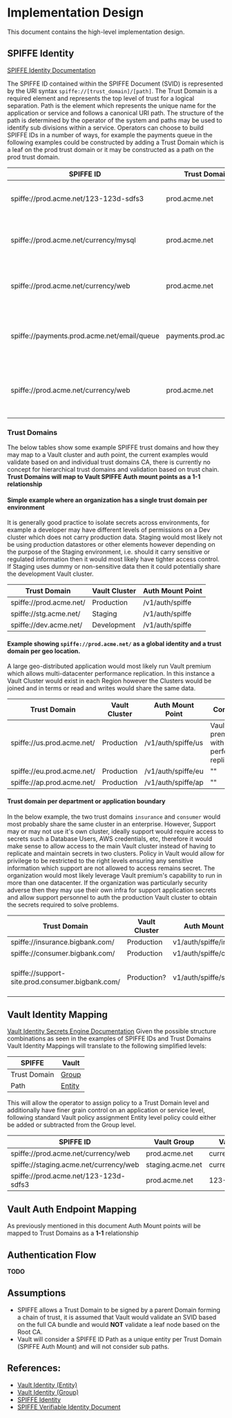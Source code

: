 # Implementation Design
This document contains the high-level implementation design.

## SPIFFE Identity
[SPIFFE Identity Documentation](https://github.com/spiffe/spiffe/blob/master/standards/SPIFFE-ID.md#2-spiffe-identity)

The SPIFFE ID contained within the SPIFFE Document (SVID) is represented by the URI syntax `spiffe://[trust_domain]/[path]`. The Trust Domain is a required element and represents the top level of trust for a logical separation.  Path is the element which represents the unique name for the application or service and follows a canonical URI path.  The structure of the path is determined by the operator of the system and paths may be used to identify sub divisions within a service.  Operators can choose to build SPIFFE IDs in a number of ways, for example the payments queue in the following examples could be constructed by adding a Trust Domain which is a leaf on the prod trust domain or it may be constructed as a path on the prod trust domain.

| SPIFFE ID                                   | Trust Domain  | Application ID       | Comments                                           |
| ------------------------------------------- | ------------- | -------------------- | -------------------------------------------------- |
| spiffe://prod.acme.net/123-123d-sdfs3       | prod.acme.net | 123-123d-sdfs3       | Generic service identifier using GUID              |
| spiffe://prod.acme.net/currency/mysql       | prod.acme.net | currency/mysql       | MySQL database for the currency service            |
| spiffe://prod.acme.net/currency/web         | prod.acme.net | currency/frontend    | Application Frontend for the currency service      |
| spiffe://payments.prod.acme.net/email/queue | payments.prod.acme.net | email/queue | Queue for the email service in the payments domain | 
| spiffe://prod.acme.net/currency/web         | prod.acme.net | payments/email/queue | Queue for the email service in the payments domain | 

### Trust Domains
The below tables show some example SPIFFE trust domains and how they may map to a Vault cluster and auth point, the current examples would validate based on and individual trust domains CA, there is currently no concept for hierarchical trust domains and validation based on trust chain.  
**Trust Domains will map to Vault SPIFFE Auth mount points as a 1-1 relationship**

#### Simple example where an organization has a single trust domain per environment
It is generally good practice to isolate secrets across environments, for example a developer may have different levels of permissions on a Dev cluster which does not carry production data.  Staging would most likely not be using production datastores or other elements however depending on the purpose of the Staging environment, i.e. should it carry sensitive or regulated information then it would most likely have tighter access control.  If Staging uses dummy or non-sensitive data then it could potentially share the development Vault cluster.

| Trust Domain            | Vault Cluster | Auth Mount Point |
| ----------------------- | ------------- | ---------------- |
| spiffe://prod.acme.net/ | Production    | /v1/auth/spiffe  |
| spiffe://stg.acme.net/  | Staging       | /v1/auth/spiffe  |
| spiffe://dev.acme.net/  | Development   | /v1/auth/spiffe  |
  
  
#### Example showing `spiffe://prod.acme.net/` as a global identity and a trust domain per geo location.
A large geo-distributed application would most likely run Vault premium which allows multi-datacenter performance replication.  In this instance a Vault Cluster would exist in each Region however the Clusters would be joined and in terms or read and writes would share the same data.

| Trust Domain               | Vault Cluster | Auth Mount Point   | Comments |
| -------------------------- | ------------- | ------------------ | ------------------------------------------ |
| spiffe://us.prod.acme.net/ | Production    | /v1/auth/spiffe/us | Vault premium with performance replication | 
| spiffe://eu.prod.acme.net/ | Production    | /v1/auth/spiffe/eu | "" |
| spiffe://ap.prod.acme.net/ | Production    | /v1/auth/spiffe/ap | "" |


#### Trust domain per department or application boundary
In the below example, the two trust domains `insurance` and `consumer` would most probably share the same cluster in an enterprise.  However, Support may or may not use it's own cluster, ideally support would require access to secrets such a Database Users, AWS credentials, etc, therefore it would make sense to allow access to the main Vault cluster instead of having to replicate and maintain secrets in two clusters.  Policy in Vault would allow for privilege to be restricted to the right levels ensuring any sensitive information which support are not allowed to access remains secret.  The organization would most likely leverage Vault premium's capability to run in more than one datacenter. If the organization was particularly security adverse then they may use their own infra for support application secrets and allow support personnel to auth the production Vault cluster to obtain the secrets required to solve problems.

| Trust Domain                                     | Vault Cluster  | Auth Mount Point         | Comments  |
| ------------------------------------------------ | -------------- | ------------------------ | --------- |
| spiffe://insurance.bigbank.com/                  | Production     | v1/auth/spiffe/insurance |           |
| spiffe://consumer.bigbank.com/                   | Production     | v1/auth/spiffe/consumer  |           |
| spiffe://support-site.prod.consumer.bigbank.com/ | Production?    | v1/auth/spiffe/support   | support-site has dedicated infra |

## Vault Identity Mapping 
[Vault Identity Secrets Engine Documentation](https://www.vaultproject.io/docs/secrets/identity/index.html)
Given the possible structure combinations as seen in the examples of SPIFFE IDs and Trust Domains Vault Identity Mappings will translate to the following simplified levels:

| SPIFFE       | Vault  |
| ------------ | ------ |
| Trust Domain | [Group](https://www.vaultproject.io/api/secret/identity/entity.html)  |
| Path         | [Entity](https://www.vaultproject.io/api/secret/identity/group.html)  |

This will allow the operator to assign policy to a Trust Domain level and additionally have finer grain control on an application or service level, following standard Vault policy assignment Entity level policy could either be added or subtracted from the Group level.

| SPIFFE ID                                | Vault Group      | Vault Entity       |
| ---------------------------------------- | ---------------- | ------------------ |
| spiffe://prod.acme.net/currency/web      | prod.acme.net    | currency/frontend  |
| spiffe://staging.acme.net/currency/web   | staging.acme.net | currency/frontend  |
| spiffe://prod.acme.net/123-123d-sdfs3    | prod.acme.net    | 123-123d-sdfs3     |

## Vault Auth Endpoint Mapping
As previously mentioned in this document Auth Mount points will be mapped to Trust Domains as a **1-1** relationship

## Authentication Flow
**TODO**

## Assumptions
* SPIFFE allows a Trust Domain to be signed by a parent Domain forming a chain of trust, it is assumed that Vault would validate an SVID based on the full CA bundle and would **NOT** validate a leaf node based on the Root CA.
* Vault will consider a SPIFFE ID Path as a unique entity per Trust Domain (SPIFFE Auth Mount) and will not consider sub paths.

## References:
* [Vault Identity (Entity)](https://www.vaultproject.io/api/secret/identity/entity.html)
* [Vault Identity (Group)](https://www.vaultproject.io/api/secret/identity/group.html)
* [SPIFFE Identity](http://github.com/spiffe/spiffe/blob/master/standards/SPIFFE-ID.md#2-spiffe-identity)
* [SPIFFE Verifiable Identity Document](https://github.com/spiffe/spiffe/blob/master/standards/SPIFFE-ID.md#3-spiffe-verifiable-identity-document)
